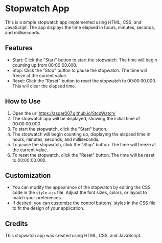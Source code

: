 # Stopwatch App

This is a simple stopwatch app implemented using HTML, CSS, and JavaScript. The app displays the time elapsed in hours, minutes, seconds, and milliseconds.

## Features

- Start: Click the "Start" button to start the stopwatch. The time will begin counting up from 00:00:00.000.
- Stop: Click the "Stop" button to pause the stopwatch. The time will freeze at the current value.
- Reset: Click the "Reset" button to reset the stopwatch to 00:00:00.000. This will clear the elapsed time.

## How to Use

1. Open the url https://asgar007.github.io/StopWatch/
2. The stopwatch app will be displayed, showing the initial time of 00:00:00.000.
3. To start the stopwatch, click the "Start" button.
4. The stopwatch will begin counting up, displaying the elapsed time in hours, minutes, seconds, and milliseconds.
5. To pause the stopwatch, click the "Stop" button. The time will freeze at the current value.
6. To reset the stopwatch, click the "Reset" button. The time will be reset to 00:00:00.000.

## Customization

- You can modify the appearance of the stopwatch by editing the CSS code in the `style.css` file. Adjust the font sizes, colors, or layout to match your preferences.
- If desired, you can customize the control buttons' styles in the CSS file to fit the design of your application.

## Credits

This stopwatch app was created using HTML, CSS, and JavaScript.
